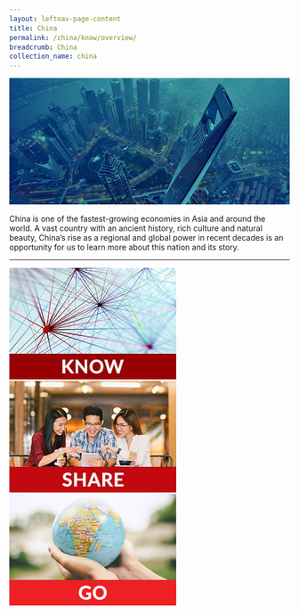 ```yaml
---
layout: leftnav-page-content
title: China
permalink: /china/know/overview/
breadcrumb: China
collection_name: china
---
```


![banner-china](\images\china\CHINA-banner-new.jpg)

China is one of the fastest-growing economies in Asia and around the world. A vast country with an ancient history, rich culture and natural beauty, China’s rise as a regional and global power in recent decades is an opportunity for us to learn more about this nation and its story.

---

<div>
	<div class="row is-multiline">
		<div class="col is-one-third-desktop is-one-third-tablet">
			<a href="/china/know/overview-of-china"><img src="/images/asean-countries/Know-Test-1.jpg" alt="Know China"></a>
		</div>
		<div class="col is-one-third-desktop is-one-third-tablet">
			<a href="/china/share/what-young-people-say/"><img src="/images/asean-countries/Share-Test-1.jpg" alt="Share China"></a>
		</div>
		<div class="col is-one-third-desktop is-one-third-tablet">
			<a href="/china/go/for-students/"><img src="/images/asean-countries/Go-Home-Icon.jpg" alt="Go China"></a>
		</div>
	</div>
</div>
